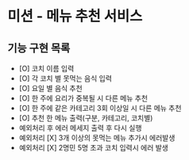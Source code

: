 # 미션 - 메뉴 추천 서비스

## 기능 구현 목록
- [O] 코치 이름 입력
- [O] 각 코치 별 못먹는 음식 입력
- [O] 요일 별 음식 추천
- [O] 한 주에 요리가 중복될 시 다른 메뉴 추천
- [O] 한 주에 같은 카테고리 3회 이상일 시 다른 메뉴 추천
- [O] 추천 한 메뉴 출력(구분, 카테고리, 코치별)
- 예외처리 후 에러 메세지 출력 후 다시 실행
- 예외처리 [X] 3개 이상의 못먹는 메뉴 추가시 에러발생
- 예외처리 [X] 2명민 5명 초과 코치 입력시 에러 발생 